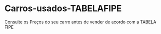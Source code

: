 # Carros-usados-TABELAFIPE
Consulte os Preços do seu carro antes de vender de acordo com a TABELA FIPE
